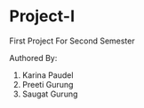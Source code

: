 # Project-I
First Project For Second Semester

Authored By:

1. Karina Paudel
2. Preeti Gurung
3. Saugat Gurung

